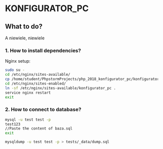 # KONFIGURATOR_PC

## What to do?

A niewiele, niewiele

### 1. How to install dependencies?

Nginx setup:
```bash
sudo su -
cd /etc/nginx/sites-available/
cp /home/student/PhpstormProjects/php_2018_konfigurator_pc/konfigurator_pc .
cd /etc/nginx/sites-enabled/
ln -sf /etc/nginx/sites-available/konfigurator_pc .
service nginx restart 
exit
```


### 2. How to connect to database?

```bash
mysql -u test test -p
test123
//Paste the content of baza.sql
exit

mysqldump -u test test -p > tests/_data/dump.sql
```

